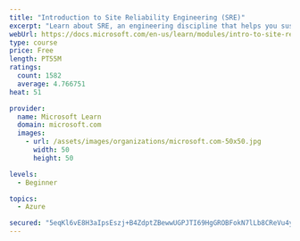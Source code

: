 ```yaml
---
title: "Introduction to Site Reliability Engineering (SRE)"
excerpt: "Learn about SRE, an engineering discipline that helps you sustainably achieve the appropriate level of reliability in your systems, services, and products."
webUrl: https://docs.microsoft.com/en-us/learn/modules/intro-to-site-reliability-engineering/
type: course
price: Free
length: PT55M
ratings:
  count: 1582
  average: 4.766751
heat: 51

provider:
  name: Microsoft Learn
  domain: microsoft.com
  images:
    - url: /assets/images/organizations/microsoft.com-50x50.jpg
      width: 50
      height: 50

levels:
  - Beginner

topics:
  - Azure

secured: "5eqKl6vE8H3aIpsEszj+B4ZdptZBewwUGPJTI69HgGROBFokN7lLb8CReVu4ywTEh2e6y6sNR4UK9xw+X8vTnpUsXtRx8pMoUA55R7zuw5mYum8KfXD88R8nkpMEBsQ3J6J/iD3vBLDzD7KEMVXw9T5zms+jHVJPRgQo3AM2BJv/85w80Q9tQJyfEjzgjdlS2uCJTP7aeZ/JaUOy+Y3cqNJlphMFD2yBe1Tbqz1kiiyWLHciom+Q0RvRP+yMJA1KSsrbROhjLCBLVAL3KRYSaOVTYW/kVRmDU8ra16X+hwsnw5skk+hRIwGzUncmaIcRIgkLjSQVHXsKmAtz07rmRi1ZdR+bY6luCHCAZWFvoNZDBNfmYvqL2FPE8gANg1HgT/rN4HuURvee8q8v1IX+hrdS+9PcBm+MfACqMpvUB24=;nyN0TclmD0BUsa7nTGwizw=="
---
```


